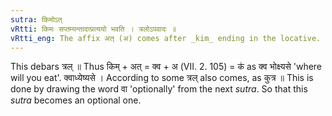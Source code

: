 ```yaml
---
sutra: किमोऽत्
vRtti: किमः सप्तम्यन्तादत्प्रत्ययो भवति । त्रलोऽपवादः ॥
vRtti_eng: The affix अत् (अ) comes after _kim_ ending in the locative.
---
```

This debars त्रल् ॥ Thus किम् + अत् = क्व + अ (VII. 2. 105) = क॑ as क्व भोक्ष्यसे 'where will you eat'. क्वाध्येष्यसे । According to some त्रल् also comes, as कुत्र ॥ This is done by drawing the word वा 'optionally' from the next _sutra_. So that this _sutra_ becomes an optional one.
